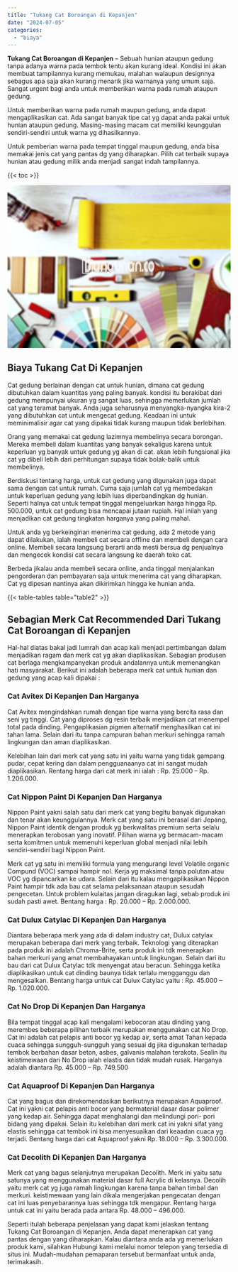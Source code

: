 ```yaml
---
title: "Tukang Cat Boroangan di Kepanjen"
date: "2024-07-05"
categories: 
  - "biaya"
---
```


**Tukang Cat Boroangan di Kepanjen** – Sebuah hunian ataupun gedung tanpa adanya warna pada tembok tentu akan kurang ideal. Kondisi ini akan membuat tampilannya kurang memukau, malahan walaupun designnya sebagus apa saja akan kurang menarik jika warnanya yang umum saja. Sangat urgent bagi anda untuk memberikan warna pada rumah ataupun gedung.

Untuk memberikan warna pada rumah maupun gedung, anda dapat mengaplikasikan cat. Ada sangat banyak tipe cat yg dapat anda pakai untuk hunian ataupun gedung. Masing-masing macam cat memiliki keunggulan sendiri-sendiri untuk warna yg dihasilkannya.

Untuk pemberian warna pada tempat tinggal maupun gedung, anda bisa memakai jenis cat yang pantas dg yang diharapkan. Pilih cat terbaik supaya hunian atau gedung milik anda menjadi sangat indah tampilannya.

{{< toc >}}

![Tukang Cat Boroangan di Kepanjen](/images/jasa-cat-murah30.png)

## Biaya Tukang Cat Di Kepanjen

Cat gedung berlainan dengan cat untuk hunian, dimana cat gedung dibutuhkan dalam kuantitas yang paling banyak. kondisi itu berakibat dari gedung mempunyai ukuran yg sangat luas, sehingga memerlukan jumlah cat yang teramat banyak. Anda juga seharusnya menyangka-nyangka kira-2 yang dibutuhkan cat untuk mengecat gedung. Keadaan ini untuk meminimalisir agar cat yang dipakai tidak kurang maupun tidak berlebihan.

Orang yang memakai cat gedung lazimnya membelinya secara borongan. Mereka membeli dalam kuantitas yang banyak sekaligus karena untuk keperluan yg banyak untuk gedung yg akan di cat. akan lebih fungsional jika cat yg dibeli lebih dari perhitungan supaya tidak bolak-balik untuk membelinya.

Berdiskusi tentang harga, untuk cat gedung yang digunakan juga dapat sama dengan cat untuk rumah. Cuma saja jumlah cat yg membedakan untuk keperluan gedung yang lebih luas diperbandingkan dg hunian. Seperti halnya cat untuk tempat tinggal mengeluarkan harga hingga Rp. 500.000, untuk cat gedung bisa mencapai jutaan rupiah. Hal inilah yang menjadikan cat gedung tingkatan harganya yang paling mahal.

Untuk anda yg berkeinginan menerima cat gedung, ada 2 metode yang dapat dilakukan, ialah membeli cat secara offline dan membeli dengan cara online. Membeli secara langsung berarti anda mesti bersua dg penjualnya dan mengecek kondisi cat secara langsung ke daerah toko cat.

Berbeda jikalau anda membeli secara online, anda tinggal menjalankan pengorderan dan pembayaran saja untuk menerima cat yang diharapkan. Cat yg dipesan nantinya akan dikirimkan hingga ke hunian anda.

{{< table-tables table="table2" >}}

## Sebagian Merk Cat Recommended Dari Tukang Cat Boroangan di Kepanjen

Hal-hal diatas bakal jadi lumrah dan acap kali menjadi pertimbangan dalam menjadikan ragam dan merk cat yg akan diaplikasikan. Sebagian produsen cat berlaga mengkampanyekan produk andalannya untuk memenangkan hati masyarakat. Berikut ini adalah beberapa merk cat untuk hunian dan gedung yang acap kali dipakai :

### Cat Avitex Di Kepanjen Dan Harganya

Cat Avitex mengindahkan rumah dengan tipe warna yang bercita rasa dan seni yg tinggi. Cat yang diproses dg resin terbaik menjadikan cat menempel total pada dinding. Pengaplikasian pigmen alternatif menghasilkan cat ini tahan lama. Selain dari itu tanpa campuran bahan merkuri sehingga ramah lingkungan dan aman diaplikasikan.

Kelebihan lain dari merk cat yang satu ini yaitu warna yang tidak gampang pudar, cepat kering dan dalam pengguanaanya cat ini sangat mudah diaplikasikan. Rentang harga dari cat merk ini ialah : Rp. 25.000 – Rp. 1.206.000.

### Cat Nippon Paint Di Kepanjen Dan Harganya

Nippon Paint yakni salah satu dari merk cat yang begitu banyak digunakan dan tenar akan keunggulannya. Merk cat yang satu ini berasal dari Jepang, Nippon Paint identik dengan produk yg berkwalitas premium serta selalu menerapkan terobosan yang inovatif. Pilihan warna yg bermacam-macam serta komitmen untuk memenuhi keperluan global menjadi nilai lebih sendiri-sendiri bagi Nippon Paint.

Merk cat yg satu ini memiliki formula yang mengurangi level Volatile organic Compund (VOC) sampai hampir nol. Kerja yg maksimal tanpa polutan atau VOC yg dipancarkan ke udara. Selain dari itu kalau mengaplikasikan Nippon Paint hampir tdk ada bau cat selama pelaksanaan ataupun sesudah pengecetan. Untuk problem kulaitas jangan diragukan lagi, sebab produk ini sudah pasti awet. Bentang harga : Rp. 20.000 – Rp. 2.000.000.

### Cat Dulux Catylac Di Kepanjen Dan Harganya

Diantara beberapa merk yang ada di dalam industry cat, Dulux catylax merupakan beberapa dari merk yang terbaik. Teknologi yang diterapkan pada produk ini adalah Chroma-Brite, serta produk ini tdk menerapkan bahan merkuri yang amat membahayakan untuk lingkungan. Selain dari itu bau dari cat Dulux Catylac tdk menyengat atau beracun. Sehingga ketika diaplikasikan untuk cat dinding baunya tidak terlalu mengganggu dan mengesalkan. Bentang harga untuk cat Dulux Catylac yaitu : Rp. 45.000 – Rp. 1.020.000.

### Cat No Drop Di Kepanjen Dan Harganya

Bila tempat tinggal acap kali mengalami kebocoran atau dinding yang merembes beberapa pilihan terbaik merupakan menggunakan cat No Drop. Cat ini adalah cat pelapis anti bocor yg kedap air, serta amat Tahan kepada cuaca sehingga sungguh-sungguh yang sesuai dg jika digunakan terhadap tembok berbahan dasar beton, asbes, galvanis malahan terakota. Sealin itu keistimewaan dari No Drop ialah elastis dan tidak mudah rusak. Harganya adalah diantara Rp. 45.000 – Rp. 749.500

### Cat Aquaproof Di Kepanjen Dan Harganya

Cat yang bagus dan direkomendasikan berikutnya merupakan Aquaproof. Cat ini yakni cat pelapis anti bocor yang bermaterial dasar dasar polimer yang kedap air. Sehingga dapat menghalangi dan melindungi pori- pori bidang yang dipakai. Selain itu kelebihan dari merk cat ini yakni sifat yang elastis sehingga cat tembok ini bisa menyesuaikan dari keaadan cuaca yg terjadi. Bentang harga dari cat Aquaproof yakni Rp. 18.000 – Rp. 3.300.000.

### Cat Decolith Di Kepanjen Dan Harganya

Merk cat yang bagus selanjutnya merupakan Decolith. Merk ini yaitu satu satunya yang menggunakan material dasar full Acrylic di kelasnya. Decolih yaitu merk cat yg juga ramah lingkungan karena tanpa bahan timbal dan merkuri. keistimewaan yang lain dikala mengerjakan pengecatan dengan cat ini luas penyebarannya luas sehingga tdk mengapur. Rentang harga untuk cat ini yaitu berada pada antara Rp. 48.000 – 496.000.

Seperti itulah beberapa penjelasan yang dapat kami jelaskan tentang Tukang Cat Boroangan di Kepanjen. Anda dapat menerapkan cat yang pantas dengan yang diharapkan. Kalau diantara anda ada yg memerlukan produk kami, silahkan Hubungi kami melalui nomor telepon yang tersedia di situs ini. Mudah-mudahan pemaparan tersebut bermanfaat untuk anda, terimakasih.
